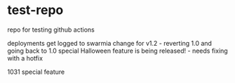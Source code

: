 # test-repo
repo for testing github actions

deployments get logged to swarmia
change for v1.2 - reverting 1.0 and going back to 1.0
special Halloween feature is being released! - needs fixing with a hotfix

1031 special feature
